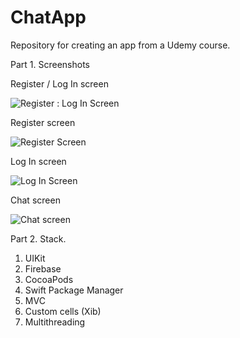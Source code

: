 # ChatApp
Repository for creating an app from a Udemy course. 

Part 1. Screenshots

Register / Log In screen

![Register : Log In Screen](https://user-images.githubusercontent.com/95411693/178019680-6754925d-486a-4782-b4ff-934b6de3d2b0.png)

Register screen 

![Register Screen](https://user-images.githubusercontent.com/95411693/178019849-0fe644b2-77f1-49c5-9ac9-6f69021db9eb.png)

Log In screen

![Log In Screen](https://user-images.githubusercontent.com/95411693/178020139-c3c5aa0f-484f-40cf-ac44-4ab738a4124c.png)

Chat screen

![Chat screen](https://user-images.githubusercontent.com/95411693/178020593-816b1ffc-f9a8-49b4-88cc-3a2384a2a1bd.png)


Part 2. Stack.
1. UIKit
2. Firebase
3. CocoaPods
4. Swift Package Manager
5. MVC
6. Custom cells (Xib)
7. Multithreading
